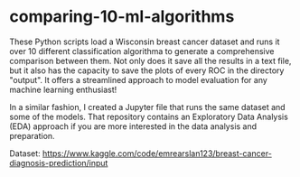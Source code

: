 # comparing-10-ml-algorithms
These Python scripts load a Wisconsin breast cancer dataset and runs it over 10 different classification algorithma to generate a comprehensive comparison between them. Not only does it save all the results in a text file, but it also has the capacity to save the plots of every ROC in the directory "output". It offers a streamlined approach to model evaluation for any machine learning enthusiast!

In a similar fashion, I created a Jupyter file that runs the same dataset and some of the models. That repository contains an Exploratory Data Analysis (EDA) approach if you are more interested in the data analysis and preparation.

Dataset: https://www.kaggle.com/code/emrearslan123/breast-cancer-diagnosis-prediction/input
